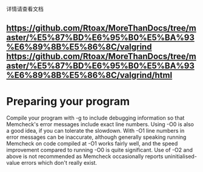 详情请查看文档

https://github.com/Rtoax/MoreThanDocs/tree/master/%E5%87%BD%E6%95%B0%E5%BA%93%E6%89%8B%E5%86%8C/valgrind
https://github.com/Rtoax/MoreThanDocs/tree/master/%E5%87%BD%E6%95%B0%E5%BA%93%E6%89%8B%E5%86%8C/valgrind/html
-----------------------------------------------

# Preparing your program

Compile your program with -g to include debugging information so that Memcheck's error messages include exact line numbers. Using -O0 is also a good idea, if you can tolerate the slowdown. With -O1 line numbers in error messages can be inaccurate, although generally speaking running Memcheck on code compiled at -O1 works fairly well, and the speed improvement compared to running -O0 is quite significant. Use of -O2 and above is not recommended as Memcheck occasionally reports uninitialised-value errors which don't really exist.
